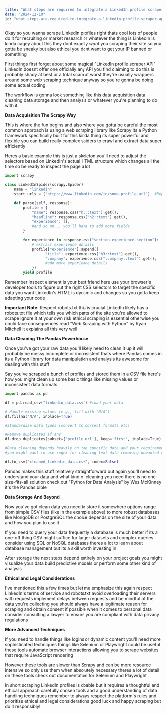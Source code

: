 ```yaml
---
title: "What steps are required to integrate a LinkedIn profile scraper API into a developer’s workflow efficiently?"
date: "2024-12-10"
id: "what-steps-are-required-to-integrate-a-linkedin-profile-scraper-api-into-a-developers-workflow-efficiently"
---
```


Okay so you wanna scrape LinkedIn profiles right thats cool  lots of people do it for recruiting or market research or whatever  the thing is LinkedIn is kinda cagey about this  they dont exactly *want* you scraping their site  so you gotta be sneaky but also ethical  you dont want to get your IP banned or something

First things first forget about some magical "LinkedIn profile scraper API"  LinkedIn doesnt offer one officially  any API you find claiming to do this is probably shady at best or a total scam at worst  they're usually wrappers around some web scraping technique anyway  so you're gonna be doing some actual coding

The workflow is gonna look something like this  data acquisition data cleaning data storage and then analysis or whatever you're planning to do with it

**Data Acquisition The Scrapy Way**

This is where the fun begins and also where you gotta be careful  the most common approach is using a web scraping library like Scrapy  its a Python framework specifically built for this kinda thing  its super powerful and flexible  you can build really complex spiders to crawl and extract data super efficiently

Heres a basic example  this is just a skeleton  you'll need to adjust the selectors based on LinkedIn's actual HTML structure which changes all the time so be ready to inspect the page a lot


```python
import scrapy

class LinkedInSpider(scrapy.Spider):
    name = "linkedin"
    start_urls = ["https://www.linkedin.com/in/some-profile-url"]  #Replace with your target URL

    def parse(self, response):
        profile = {
            "name": response.css("h1::text").get(),
            "headline": response.css("h2::text").get(),
            "experience": [],
            #and so on... you'll have to add more fields
        }

        for experience in response.css("section.experience-section"):
            # extract experience details
            profile["experience"].append({
                  "title": experience.css("h3::text").get(),
                  "company": experience.css(".company::text").get(),
                  #add more experience details
            })
        yield profile

```

Remember  inspect element is your best friend here  use your browser's developer tools to figure out the right CSS selectors to target the specific data you want  LinkedIn's HTML is dynamic and changes so you gotta keep adapting your code

**Important Note**:  Respect robots.txt  this is crucial  LinkedIn likely has a robots.txt file which tells you which parts of the site you're allowed to scrape  ignore it at your own risk  ethical scraping is essential  otherwise you could face consequences  read  "Web Scraping with Python" by Ryan Mitchell  it explains all this very well


**Data Cleaning The Pandas Powerhouse**

Once you've got your raw data you'll likely need to clean it up  it will probably be messy  incomplete or inconsistent  thats where Pandas comes in  its a Python library for data manipulation and analysis  its awesome for dealing with this stuff

Say you've scraped a bunch of profiles and stored them in a CSV file  here's how you might clean up some basic things like missing values or inconsistent data formats


```python
import pandas as pd

df = pd.read_csv("linkedin_data.csv") #load your data

# Handle missing values (e.g., fill with "N/A")
df.fillna("N/A", inplace=True)

#Standardize data types (convert to correct formats etc)

#Remove duplicates if any
df.drop_duplicates(subset=['profile_url'], keep='first', inplace=True)  #example based on a unique identifier

#Data cleaning depends heavily on the specific data and your requirements
#you might want to use regex for cleaning text data removing unwanted characters etc

df.to_csv("cleaned_linkedin_data.csv", index=False)

```


Pandas makes this stuff relatively straightforward  but again you'll need to understand your data and what kind of cleaning you need  there is no one-size-fits-all solution  check out "Python for Data Analysis" by Wes McKinney  it's the Pandas bible


**Data Storage And Beyond**

Now you've got clean data  you need to store it somewhere  options range from simple CSV files (like in the example above) to more robust databases like MongoDB or PostgreSQL  the choice depends on the size of your data and how you plan to use it

If you need to query your data frequently a database is much better  if its a one-off thing CSV might suffice   for larger datasets and complex queries consider using SQL or NoSQL databases  theres a lot to learn about database management but its a skill worth investing in

After storage  the next steps depend entirely on your project goals  you might visualize your data  build predictive models  or perform some other kind of analysis


**Ethical and Legal Considerations**

I've mentioned this a few times but let me emphasize this again  respect LinkedIn's terms of service and robots.txt  avoid overloading their servers with requests  implement delays between requests  and be mindful of the data you're collecting  you should always have a legitimate reason for scraping and obtain consent if possible when it comes to personal data  consider consulting a lawyer to ensure you are compliant with data privacy regulations


**More Advanced Techniques**

If you need to handle things like logins or dynamic content you'll need more sophisticated techniques  things like Selenium or Playwright could be useful  these tools automate browser interactions  allowing you to scrape websites that require JavaScript rendering

However these tools are slower than Scrapy and can be more resource intensive  so only use them when absolutely necessary  theres a lot of detail on these tools  check out documentation for Selenium and Playwright


In short scraping LinkedIn profiles is doable but it requires a thoughtful and ethical approach  carefully chosen tools and a good understanding of data handling techniques  remember to always respect the platform's rules and prioritize ethical and legal considerations  good luck and happy scraping  but do it responsibly!
